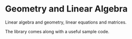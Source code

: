 # Geometry and Linear Algebra
 Linear algebra and geometry, linear equations and matrices.
 
 The library comes along with a useful sample code.
